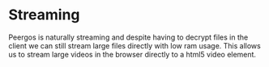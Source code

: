 # Streaming

Peergos is naturally streaming and despite having to decrypt files in the client we can still stream large files directly with low ram usage. This allows us to stream large videos in the browser directly to a html5 video element. 